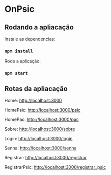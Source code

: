 # OnPsic

## Rodando a apliacação

Instale as dependencias:
### `npm install`

Rode a aplicação:

### `npm start`
## Rotas da apliacação

Home: [http://localhost:3000](http://localhost:3000)

HomePsic: [http://localhost:3000/psic](http://localhost:3000/psic)

HomePac: [http://localhost:3000/pac](http://localhost:3000/pac)

Sobre: [http://localhost:3000/sobre](http://localhost:3000/sobre)

Login: [http://localhost:3000/login](http://localhost:3000/login)

Senha: [http://localhost:3000/senha](http://localhost:3000/senha)

Registrar: [http://localhost:3000/registrar](http://localhost:3000/registrar)

RegistrarPsic: [http://localhost:3000/registrar_psic](http://localhost:3000/registrar_psic)
